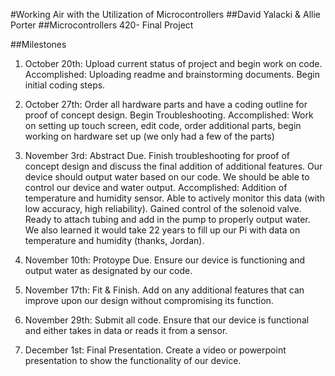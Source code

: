 #Working Air with the Utilization of Microcontrollers
##David Yalacki & Allie Porter
##Microcontrollers 420- Final Project

##Milestones

1. October 20th: Upload current status of project and begin work on code.
Accomplished: Uploading readme and brainstorming documents. Begin initial coding steps.

2. October 27th: Order all hardware parts and have a coding outline for proof of concept design. Begin Troubleshooting.
Accomplished: Work on setting up touch screen, edit code, order additional parts, begin working on hardware set up (we only had a few of the parts)
3. November 3rd: Abstract Due. Finish troubleshooting for proof of concept design and discuss the final addition of additional features. Our device should output water based on our code. We should be able to control our device and water output.
Accomplished: Addition of temperature and humidity sensor. Able to actively monitor this data (with low accuracy, high reliability). Gained control of the solenoid valve. Ready to attach tubing and add in the pump to properly output water. We also learned it would take 22 years to fill up our Pi with data on temperature and humidity (thanks, Jordan).

4. November 10th: Protoype Due. Ensure our device is functioning and output water as designated by our code.
5. November 17th: Fit & Finish. Add on any additional features that can improve upon our design without compromising its function.
6. November 29th: Submit all code. Ensure that our device is functional and either takes in data or reads it from a sensor.
7. December 1st: Final Presentation. Create a video or powerpoint presentation to show the functionality of our device.
